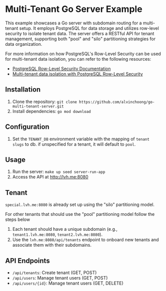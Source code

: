 # Multi-Tenant Go Server Example

This example showcases a Go server with subdomain routing for a multi-tenant setup. It employs PostgreSQL for data storage and utilizes row-level security to isolate tenant data. The server offers a RESTful API for tenant management, supporting both "pool" and "silo" partitioning strategies for data organization.

For more information on how PostgreSQL's Row-Level Security can be used for multi-tenant data isolation, you can refer to the following resources:

- [PostgreSQL Row-Level Security Documentation](https://www.postgresql.org/docs/current/ddl-rowsecurity.html)
- [Multi-tenant data isolation with PostgreSQL Row-Level Security](https://aws.amazon.com/blogs/database/multi-tenant-data-isolation-with-postgresql-row-level-security/)

## Installation

1. Clone the repository: `git clone https://github.com/alvinchoong/go-multi-tenant-server.git`
2. Install dependencies: `go mod download`

## Configuration

1. Set the `TENANT_DB` environment variable with the mapping of `tenant slugs` to db. if unspecified for a tenant, it will default to `pool`.

## Usage

1. Run the server: `make up seed server-run-app`
2. Access the API at <http://lvh.me:8080>

## Tenant

`special.lvh.me:8080` is already set up using the "silo" partitioning model.

For other tenants that should use the "pool" partitioning model follow the steps below

1. Each tenant should have a unique subdomain (e.g., `tenant1.lvh.me:8080`, `tenant2.lvh.me:8080`).
2. Use the `lvh.me:8080/api/tenants` endpoint to onboard new tenants and associate them with their subdomains.

## API Endpoints

- `/api/tenants`: Create tenant (GET, POST)
- `/api/users`: Manage tenant users (GET, POST)
- `/api/users/{id}`: Manage tenant users (GET, DELETE)
